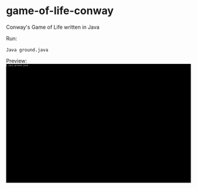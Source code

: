 # game-of-life-conway
Conway's Game of Life written in Java

Run:
```
Java ground.java
```

Preview:
![](https://github.com/smohamadabedy/Conway-s-Game-of-Life/blob/master/preview.gif)